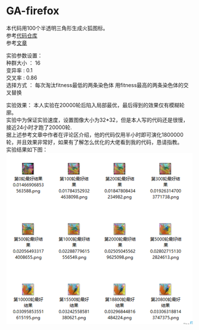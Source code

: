# GA-firefox<br/>
本代码用100个半透明三角形生成火狐图标。<br/>
参考[代码仓库](https://github.com/TuanZ7/GA-Firefox-)<br/>
参考[文章](https://songshuhui.net/archives/10462)<br/>

实验参数设置：<br/>
    种群大小 ： 16<br/>
    变异率  :  0.1<br/>
    交叉率 : 0.86<br/>
    选择方式 ： 每次淘汰fitness最低的两条染色体 用fitness最高的两条染色体的交叉替换<br/>
    
实验效果：
本人实验在20000轮后陷入局部最优，最后得到的效果仅有模糊轮廓。<br/>
实验中为保证实验速度，设置图像大小为32*32，但是本人写的代码还是很慢，接近24小时才跑了20000轮.<br/>
据上述参考文章中作者在评论区介绍，他的代码仅用半小时即可演化1800000轮，并且效果非常好，如果有了解怎么优化的大佬看到我的代码，恳请指教。<br/>
实验结果如下图：<br/>
![Aaron Swartz](https://github.com/tjuxiaoyi/GA-firefox/blob/master/experimentResult.png)
